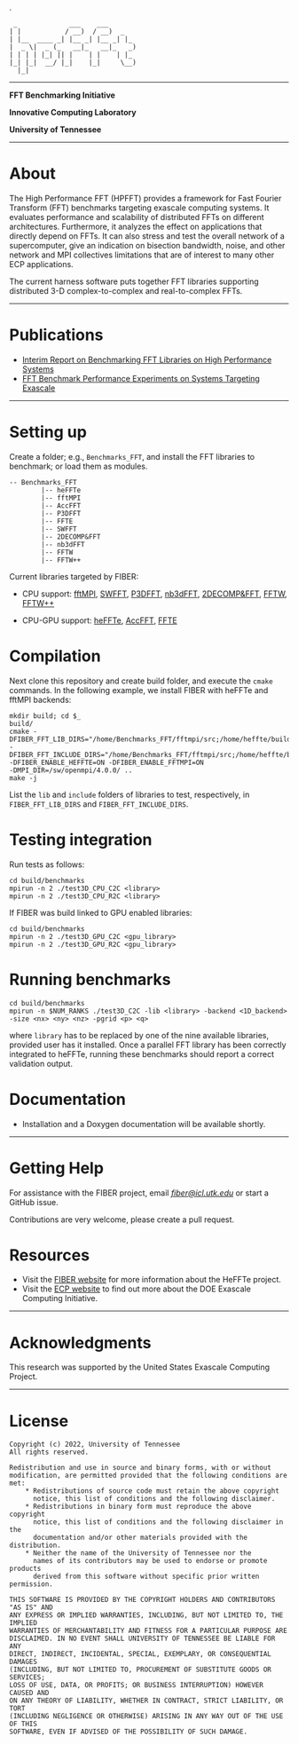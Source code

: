 .

     _             ___    ___       
    | |           / __)  / __)  _   
    | |__  ____ _| |__ _| |__ _| |_ 
    |  _ \|  _ (_   __|_   __|_   _)
    | | | | |_| || |    | |    | |_ 
    |_| |_|  __/ |_|    |_|     \__)
      |_|                       

* * *

**FFT Benchmarking Initiative**

**Innovative Computing Laboratory**

**University of Tennessee**



* * *

About
=====

The High Performance FFT (HPFFT) provides a framework for Fast Fourier
Transform (FFT) benchmarks targeting exascale computing systems. It
evaluates performance and scalability of distributed FFTs on different
architectures. Furthermore, it analyzes the effect on applications that
directly depend on FFTs. It can also stress and test the overall network
of a supercomputer, give an indication on bisection bandwidth, noise,
and other network and MPI collectives limitations that are of interest
to many other ECP applications.


The current harness software puts together FFT libraries supporting distributed 3-D complex-to-complex and real-to-complex FFTs.


* * *

Publications
============

* [Interim Report on Benchmarking FFT Libraries on High Performance Systems](http://www.icl.utk.edu/publications/interim-report-benchmarking-fft-libraries-high-performance-systems)
* [FFT Benchmark Performance Experiments on Systems Targeting Exascale](http://www.icl.utk.edu/publications/fft-benchmark-performance-experiments-systems-targeting-exascale)


* * *

Setting up
==========

Create a folder; e.g., `Benchmarks_FFT`, and install the FFT libraries to benchmark; or load them as modules.

~~~
-- Benchmarks_FFT
        |-- heFFTe
        |-- fftMPI
        |-- AccFFT
        |-- P3DFFT
        |-- FFTE
        |-- SWFFT
        |-- 2DECOMP&FFT
        |-- nb3dFFT
        |-- FFTW
        |-- FFTW++
~~~

Current libraries targeted by FIBER:
- CPU support: [fftMPI](https://lammps.github.io/fftmpi/), [SWFFT](https://xgitlab.cels.anl.gov/hacc/SWFFT), 
[P3DFFT](https://github.com/sdsc/p3dfft.3),
[nb3dFFT](https://gitlab.jsc.fz-juelich.de/goebbert/nb3dfft),
[2DECOMP&FFT](http://www.2decomp.org/download.html), [FFTW](http://www.fftw.org/), [FFTW++](fftwpp.sourceforge.net/)

- CPU-GPU support: [heFFTe](https://bitbucket.org/icl/heffte), [AccFFT](https://github.com/amirgholami/accfft),   [FFTE](http://www.ffte.jp/)


Compilation
===========

Next clone this repository and create  build folder, and execute the `cmake` commands.
In the following example, we install FIBER with heFFTe and fftMPI backends:

~~~
mkdir build; cd $_
build/
cmake -DFIBER_FFT_LIB_DIRS="/home/Benchmarks_FFT/fftmpi/src;/home/heffte/build/lib"
-DFIBER_FFT_INCLUDE_DIRS="/home/Benchmarks_FFT/fftmpi/src;/home/heffte/build/include"
-DFIBER_ENABLE_HEFFTE=ON -DFIBER_ENABLE_FFTMPI=ON
-DMPI_DIR=/sw/openmpi/4.0.0/ .. 
make -j
~~~

List the `lib` and `include` folders of libraries to test, respectively, in `FIBER_FFT_LIB_DIRS` and `FIBER_FFT_INCLUDE_DIRS`.

Testing integration
===================

Run tests as follows:
~~~
cd build/benchmarks
mpirun -n 2 ./test3D_CPU_C2C <library>
mpirun -n 2 ./test3D_CPU_R2C <library>
~~~

If FIBER was build linked to GPU enabled libraries:
~~~
cd build/benchmarks
mpirun -n 2 ./test3D_GPU_C2C <gpu_library>
mpirun -n 2 ./test3D_GPU_R2C <gpu_library>
~~~

Running benchmarks
===================
~~~
cd build/benchmarks
mpirun -n $NUM_RANKS ./test3D_C2C -lib <library> -backend <1D_backend> -size <nx> <ny> <nz> -pgrid <p> <q>
~~~


where `library` has to be replaced by one of the nine available libraries, provided user has it installed.
Once a parallel FFT library has been correctly integrated to heFFTe, running these benchmarks should report a correct validation output.


Documentation
=============

* Installation and a Doxygen documentation will be available shortly.

* * *

Getting Help
============

For assistance with the FIBER project, email *fiber@icl.utk.edu* or start a GitHub issue. 

Contributions are very welcome, please create a pull request.

Resources
=========


* Visit the [FIBER website](http://icl.utk.edu/fiber/) for more information about the HeFFTe project.
* Visit the [ECP website](https://exascaleproject.org) to find out more about the DOE Exascale Computing Initiative.

* * *

Acknowledgments
===============

This research was supported by the United States Exascale Computing Project.

* * *

License
=======

    Copyright (c) 2022, University of Tennessee
    All rights reserved.

    Redistribution and use in source and binary forms, with or without
    modification, are permitted provided that the following conditions are met:
        * Redistributions of source code must retain the above copyright
          notice, this list of conditions and the following disclaimer.
        * Redistributions in binary form must reproduce the above copyright
          notice, this list of conditions and the following disclaimer in the
          documentation and/or other materials provided with the distribution.
        * Neither the name of the University of Tennessee nor the
          names of its contributors may be used to endorse or promote products
          derived from this software without specific prior written permission.

    THIS SOFTWARE IS PROVIDED BY THE COPYRIGHT HOLDERS AND CONTRIBUTORS "AS IS" AND
    ANY EXPRESS OR IMPLIED WARRANTIES, INCLUDING, BUT NOT LIMITED TO, THE IMPLIED
    WARRANTIES OF MERCHANTABILITY AND FITNESS FOR A PARTICULAR PURPOSE ARE
    DISCLAIMED. IN NO EVENT SHALL UNIVERSITY OF TENNESSEE BE LIABLE FOR ANY
    DIRECT, INDIRECT, INCIDENTAL, SPECIAL, EXEMPLARY, OR CONSEQUENTIAL DAMAGES
    (INCLUDING, BUT NOT LIMITED TO, PROCUREMENT OF SUBSTITUTE GOODS OR SERVICES;
    LOSS OF USE, DATA, OR PROFITS; OR BUSINESS INTERRUPTION) HOWEVER CAUSED AND
    ON ANY THEORY OF LIABILITY, WHETHER IN CONTRACT, STRICT LIABILITY, OR TORT
    (INCLUDING NEGLIGENCE OR OTHERWISE) ARISING IN ANY WAY OUT OF THE USE OF THIS
    SOFTWARE, EVEN IF ADVISED OF THE POSSIBILITY OF SUCH DAMAGE.

